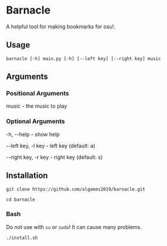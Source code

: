# Barnacle

A helpful tool for making bookmarks for osu!.

## **Usage**

`barnacle [-h] main.py [-h] [--left key] [--right key] music`

## **Arguments**

### **Positional Arguments**

music - the music to play

### **Optional Arguments**

-h, --help - show help

--left key, -l key - left key (default: a)

--right key, -r key - right key (default: s)

## **Installation**

`git clone https://github.com/algames2019/barnacle.git`

`cd barnacle`

### **Bash**

Do not use with `su` or `sudo`! It can cause many problems.

`./install.sh`
